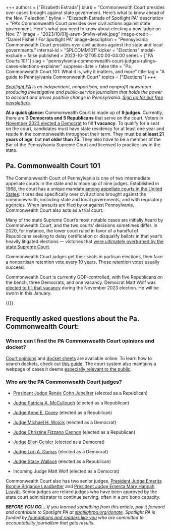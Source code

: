 +++
authors = ["Elizabeth Estrada"]
blurb = "Commonwealth Court presides over cases brought against state government. Here’s what to know ahead of the Nov. 7 election."
byline = "Elizabeth Estrada of Spotlight PA"
description = "PA’s Commonwealth Court presides over civil actions against state government. Here's what you need to know about electing a new judge on Nov. 7."
image = "2023/10/01jj-atwn-5m4w-efwk.jpeg"
image-credit = "Daniel Fishel / For Spotlight PA"
image-description = "Pennsylvania Commonwealth Court presides over civil actions against the state and local governments."
internal-id = "SPLCOMM101"
kicker = "Elections"
modal-exclude = false
published = 2023-10-12T05:00:00-04:00
series = ["PA Courts 101"]
slug = "pennsylvania-commonwealth-court-judges-rulings-cases-elections-explainer"
suppress-date = false
title = "Pa. Commonwealth Court 101: What it is, why it matters, and more"
title-tag = "A guide to Pennsylvania Commonwealth Court"
topics = ["Elections"]
+++

<a href="https://www.spotlightpa.org/"><em>Spotlight PA</em></a><em> is an independent, nonpartisan, and nonprofit newsroom producing investigative and public-service journalism that holds the power to account and drives positive change in Pennsylvania. </em><a href="https://www.spotlightpa.org/newsletters"><em>Sign up for our free newsletters</em></a><em>.</em>

<strong>At a quick glance: </strong>Commonwealth Court is made up of <strong>9 judges</strong>. Currently, there are <strong>3 Democrats and 5 Republicans</strong> that serve on the court. Voters in <a href="https://www.spotlightpa.org/news/2023/11/pennsylvania-election-2023-results-commonwealth-court-matt-wolf-megan-martin/">November 2023 elected a Democrat</a> to fill <strong>1 vacancy</strong>. To qualify for a seat on the court, candidates must have state residency for at least one year and reside in the commonwealth throughout their term. They must be <strong>at least 21 years of age</strong>, but <strong>not older than 75.</strong> They also have to be a member of the Bar of the Pennsylvania Supreme Court and licensed to practice law in the state.

<script src="https://www.spotlightpa.org/embed.js" async></script><div data-spl-embed-version="1" data-spl-src="https://www.spotlightpa.org/embeds/newsletter/"></div>

## Pa. Commonwealth Court 101

The Commonwealth Court of Pennsylvania is one of two intermediate appellate courts in the state and is made up of nine judges. Established in 1968, the court has a unique mandate <a href="http://pacchs.org/">among appellate courts in the United States</a>: It presides specifically over civil actions brought against the commonwealth, including state and local governments, and with regulatory agencies. When lawsuits are filed by or against Pennsylvania, Commonwealth Court also acts as a trial court.

Many of the state Supreme Court’s most notable cases are initially heard by Commonwealth Court, and the two courts’ decisions sometimes differ. In 2020, for instance, the lower court ruled in favor of a handful of Republicans seeking to delay certification or disqualify ballots in that year’s heavily litigated elections — victories that <a href="https://www.penncapital-star.com/criminal-justice/meet-the-pa-commonwealth-court-judges-whove-recently-sided-with-republicans-on-election-rulings-only-to-be-overturned-by-higher-courts/">were ultimately overturned by the state Supreme Court</a>.

Commonwealth Court judges get their seats in partisan elections, then face a nonpartisan retention vote every 10 years. These retention votes usually succeed.

Commonwealth Court is currently GOP-controlled, with five Republicans on the bench, three Democrats, and one vacancy. Democrat Matt Wolf was <a href="https://www.spotlightpa.org/news/2023/11/pennsylvania-election-2023-results-commonwealth-court-matt-wolf-megan-martin/">elected to fill that vacancy</a> during the November 2023 election. He will be sworn in this January.

{{<picture src="2023/10/01jj-b4wn-1kp1-afq9.jpeg" description="Members of the Pennsylvania Commonwealth Court as of October 2023." caption="Members of the Pennsylvania Commonwealth Court as of October 2023." credit="Courtesy Administrative Office of Pennsylvania Courts">}}

## Frequently asked questions about the Pa. Commonwealth Court:

### Where can I find the PA Commonwealth Court opinions and docket?

<a href="https://www.pacourts.us/courts/commonwealth-court/court-opinions">Court opinions</a> and <a href="https://ujsportal.pacourts.us/CaseSearch">docket sheets</a> are available online. To learn how to search dockets, check out <a href="https://web.archive.org/20231018015129/https://help.pacourts.us/PortalHelpDocs/UJS%20Docket%20Sheets.pdf">this guide</a>. The court system also maintains a webpage of cases it deems <a href="https://www.pacourts.us/news-and-statistics/cases-of-public-interest">especially relevant to the public</a>.

### Who are the PA Commonwealth Court judges?

- <a href="https://www.pacourts.us/courts/commonwealth-court-judges/judge-renee-cohn-jubelirer">President Judge Renée Cohn Jubelirer</a> (elected as a Republican)

- <a href="https://www.pacourts.us/courts/commonwealth-court-judges/judge-patricia-a-mccullough">Judge Patricia A. McCullough</a> (elected as a Republican)

- <a href="https://www.pacourts.us/courts/commonwealth-court-judges/judge-anne-e-covey">Judge Anne E. Covey</a> (elected as a Republican)

- <a href="https://www.pacourts.us/courts/commonwealth-court-judges/judge-michael-h-wojcik">Judge Michael H. Wojcik</a> (elected as a Democrat)

- <a href="https://www.pacourts.us/courts/commonwealth-court-judges/judge-christine-fizzano-cannon">Judge Christine Fizzano Cannon</a> (elected as a Republican)

- <a href="https://www.pacourts.us/courts/commonwealth-court-judges/judge-ellen-ceisler">Judge Ellen Ceisler</a> (elected as a Democrat)

- <a href="https://www.pacourts.us/courts/commonwealth-court-judges/judge-lori-a-dumas">Judge Lori A. Dumas</a> (elected as a Democrat)

- <a href="https://www.pacourts.us/courts/commonwealth-court-judges/judge-stacy-wallace">Judge Stacy Wallace</a> (elected as a Republican)

- Incoming Judge Matt Wolf (elected as a Democrat)

Commonwealth Court also has two senior judges, <a href="https://www.pacourts.us/courts/commonwealth-court-judges/judge-bonnie-brigance-leadbetter">President Judge Emerita Bonnie Brigance Leadbetter</a> and <a href="https://www.pacourts.us/courts/commonwealth-court-judges/judge-mary-hannah-leavitt">President Judge Emerita Mary Hannah Leavitt</a>. Senior judges are retired judges who have been approved by the state court administrator to continue serving, often in a pro bono capacity.

<strong><em>BEFORE YOU GO…</em></strong><em> If you learned something from this article, pay it forward and contribute to Spotlight PA at </em><a href="http://spotlightpa.org/donate"><em>spotlightpa.org/donate</em></a><em>. Spotlight PA is funded by</em><a href="https://www.spotlightpa.org/support"><em> foundations and readers like you</em></a><em> who are committed to accountability journalism that gets results.</em>

